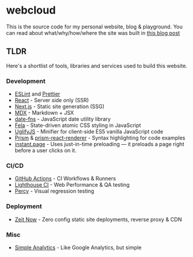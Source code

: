 # webcloud

This is the source code for my personal website, blog & playground.
You can read about what/why/how/where the site was built in [this blog post](https://webcloud.se/blog/2020-02-02-personal-website-2020-tech-stack/)

## TLDR

Here's a shortlist of tools, libraries and services used to build this website.

### Development

- [ESLint](https://eslint.org/) and [Prettier](https://prettier.io/)
- [React](https://reactjs.org/) - Server side only (SSR)
- [Next.js](https://nextjs.org/) - Static site generation (SSG)
- [MDX](https://mdxjs.com/) - Markdown + JSX
- [date-fns](https://date-fns.org/) - JavaScript date utility library
- [Fela](http://fela.js.org/) - State-driven atomic CSS styling in JavaScript
- [UglifyJS](http://lisperator.net/uglifyjs/) - Minifier for client-side ES5 vanilla JavaScript code
- [Prism](https://prismjs.com/) & [prism-react-renderer](https://github.com/FormidableLabs/prism-react-renderer) - Syntax highlighting for code examples
- [instant.page](https://instant.page/) - Uses just-in-time preloading — it preloads a page right before a user clicks on it.

### CI/CD

- [GitHub Actions](https://github.com/features/actions) - CI Workflows & Runners
- [Lighthouse CI](https://github.com/GoogleChrome/lighthouse-ci) - Web Performance & QA testing
- [Percy](https://percy.io/) - Visual regression testing

### Deployment

- [Zeit Now](https://zeit.co/home) - Zero config static site deployments, reverse proxy & CDN

### Misc

- [Simple Analytics](https://simpleanalytics.com/) - Like Google Analytics, but simple
